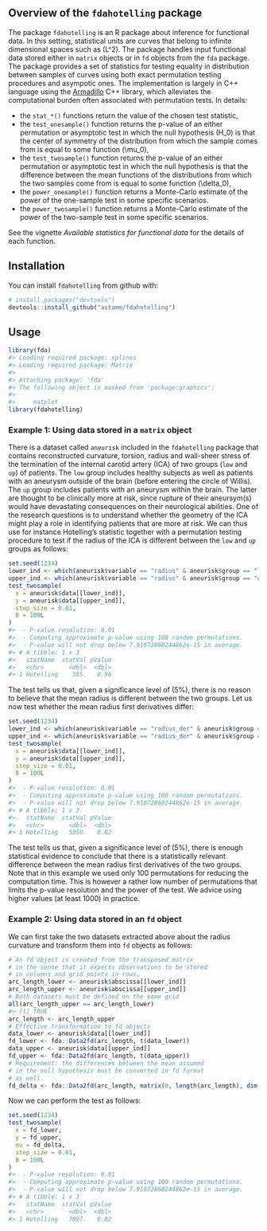 
<!-- README.md is generated from README.Rmd. Please edit that file -->

## Overview of the `fdahotelling` package

The package `fdahotelling` is an R package about inference for
functional data. In this setting, statistical units are curves that
belong to infinite dimensional spaces such as \(L^2\). The package
handles input functional data stored either in `matrix` objects or in
`fd` objects from the `fda` package. The package provides a set of
statistics for testing equality in distribution between samples of
curves using both exact permutation testing procedures and asympotic
ones. The implementation is largely in C++ language using the
[Armadillo](http://arma.sourceforge.net) C++ library, which alleviates
the computational burden often associated with permutation tests. In
details:

  - the `stat_*()` functions return the value of the chosen test
    statistic,
  - the `test_onesample()` function returns the p-value of an either
    permutation or asymptotic test in which the null hypothesis \(H_0\)
    is that the center of symmetry of the distribution from which the
    sample comes from is equal to some function \(\mu_0\),
  - the `test_twosample()` function returns the p-value of an either
    permutation or asymptotic test in which the null hypothesis is that
    the difference between the mean functions of the distributions from
    which the two samples come from is equal to some function
    \(\delta_0\),
  - the `power_onesample()` function returns a Monte-Carlo estimate of
    the power of the one-sample test in some specific scenarios.
  - the `power_twosample()` function returns a Monte-Carlo estimate of
    the power of the two-sample test in some specific scenarios.

See the vignette *Available statistics for functional data* for the
details of each function.

## Installation

You can install `fdahotelling` from github with:

``` r
# install.packages("devtools")
devtools::install_github("astamm/fdahotelling")
```

## Usage

``` r
library(fda)
#> Loading required package: splines
#> Loading required package: Matrix
#> 
#> Attaching package: 'fda'
#> The following object is masked from 'package:graphics':
#> 
#>     matplot
library(fdahotelling)
```

### Example 1: Using data stored in a `matrix` object

There is a dataset called `aneurisk` included in the `fdahotelling`
package that contains reconstructed curvature, torsion, radius and
wall-sheer stress of the termination of the internal carotid artery
(ICA) of two groups (`low` and `up`) of patients. The `low` group
includes healthy subjects as well as patients with an aneurysm outside
of the brain (before entering the circle of Willis). The `up` group
includes patients with an aneurysm within the brain. The latter are
thought to be clinically more at risk, since rupture of their
aneursym(s) would have devastating consequences on their neurological
abilities. One of the research questions is to understand whether the
geometry of the ICA might play a role in identifying patients that are
more at risk. We can thus use for instance Hotelling’s statistic
together with a permutation testing procedure to test if the radius of
the ICA is different between the `low` and `up` groups as follows:

``` r
set.seed(1234)
lower_ind <- which(aneurisk$variable == "radius" & aneurisk$group == "low")
upper_ind <- which(aneurisk$variable == "radius" & aneurisk$group == "up")
test_twosample(
  x = aneurisk$data[[lower_ind]], 
  y = aneurisk$data[[upper_ind]], 
  step_size = 0.01, 
  B = 100L
)
#>  - P-value resolution: 0.01
#>  - Computing approximate p-value using 100 random permutations.
#>  - P-value will not drop below 7.91072860244862e-15 in average.
#> # A tibble: 1 x 3
#>   statName  statVal pValue
#>   <chr>       <dbl>  <dbl>
#> 1 Hotelling    385.   0.96
```

The test tells us that, given a significance level of \(5\%\), there is
no reason to believe that the mean radius is different between the two
groups. Let us now test whether the mean radius first derivatives
differ:

``` r
set.seed(1234)
lower_ind <- which(aneurisk$variable == "radius_der" & aneurisk$group == "low")
upper_ind <- which(aneurisk$variable == "radius_der" & aneurisk$group == "up")
test_twosample(
  x = aneurisk$data[[lower_ind]], 
  y = aneurisk$data[[upper_ind]], 
  step_size = 0.01, 
  B = 100L
)
#>  - P-value resolution: 0.01
#>  - Computing approximate p-value using 100 random permutations.
#>  - P-value will not drop below 7.91072860244862e-15 in average.
#> # A tibble: 1 x 3
#>   statName  statVal pValue
#>   <chr>       <dbl>  <dbl>
#> 1 Hotelling   5350.   0.02
```

The test tells us that, given a significance level of \(5\%\), there is
enough statistical evidence to conclude that there is a statistically
relevant difference between the mean radius first derivatives of the two
groups. Note that in this example we used only 100 permutations for
reducing the computation time. This is however a rather low number of
permutations that limits the p-value resolution and the power of the
test. We advice using higher values (at least 1000) in practice.

### Example 2: Using data stored in an `fd` object

We can first take the two datasets extracted above about the radius
curvature and transform them into `fd` objects as follows:

``` r
# An fd object is created from the transposed matrix 
# in the sense that it expects observations to be stored
# in columns and grid points in rows.
arc_length_lower <- aneurisk$abscissa[[lower_ind]]
arc_length_upper <- aneurisk$abscissa[[upper_ind]]
# Both datasets must be defined on the same grid
all(arc_length_upper == arc_length_lower)
#> [1] TRUE
arc_length <- arc_length_upper
# Effective transformation to fd objects
data_lower <- aneurisk$data[[lower_ind]]
fd_lower <- fda::Data2fd(arc_length, t(data_lower))
data_upper <- aneurisk$data[[upper_ind]]
fd_upper <- fda::Data2fd(arc_length, t(data_upper))
# Requirement: the differences between the mean assumed 
# in the null hypothesis must be converted in fd format 
# as well.
fd_delta <- fda::Data2fd(arc_length, matrix(0, length(arc_length), dim(data_upper)[1]))
```

Now we can perform the test as follows:

``` r
set.seed(1234)
test_twosample(
  x = fd_lower, 
  y = fd_upper, 
  mu = fd_delta,
  step_size = 0.01, 
  B = 100L
)
#>  - P-value resolution: 0.01
#>  - Computing approximate p-value using 100 random permutations.
#>  - P-value will not drop below 7.91072860244862e-15 in average.
#> # A tibble: 1 x 3
#>   statName  statVal pValue
#>   <chr>       <dbl>  <dbl>
#> 1 Hotelling   7097.   0.02
```

